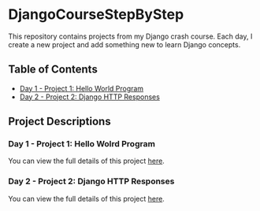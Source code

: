 # DjangoCourseStepByStep

This repository contains projects from my Django crash course. Each day, I create a new project and add something new to learn Django concepts.

## Table of Contents
- [Day 1 - Project 1: Hello World Program](./gs1/day1-project1.md)
- [Day 2 - Project 2: Django HTTP Responses](./gs2/day2-project2.md)


## Project Descriptions

### Day 1 - Project 1: Hello Wolrd Program
You can view the full details of this project [here](./gs1/day1-project1.md).
### Day 2 - Project 2: Django HTTP Responses
You can view the full details of this project [here](./gs2/day2-project2.md).